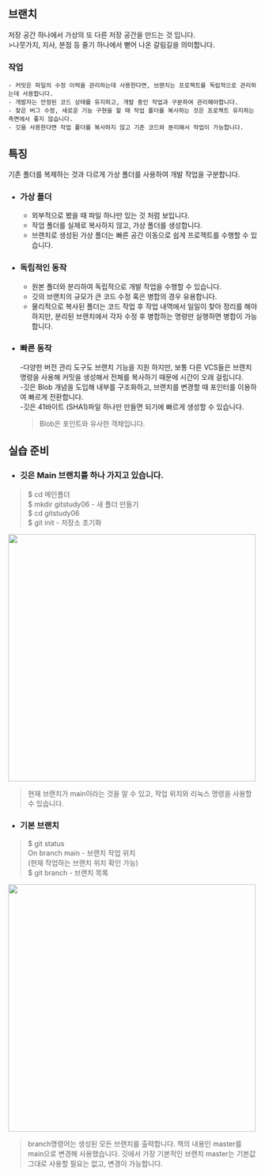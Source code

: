 ## **브랜치**
저장 공간 하나에서 가상의 또 다른 저장 공간을 만드는 것 입니다.<br>
    >나뭇가지, 지사, 분점 등 줄기 하나에서 뻗어 나온 갈림길을 의미합니다.<br>

### **작업**
    - 커밋은 파일의 수정 이력을 관리하는데 사용한다면, 브랜치는 프로젝트를 독립적으로 관리하는데 사용합니다.
    - 개발자는 안정된 코드 상태를 유지하고, 개발 중인 작업과 구분하여 관리해야합니다.
    - 잦은 버그 수정, 새로운 기능 구현을 할 때 작업 폴더를 복사하는 것은 프로젝트 유지하는 측면에서 좋지 않습니다.
    - 깃을 사용한다면 작업 폴더를 복사하지 않고 기존 코드와 분리해서 작업이 가능합니다.

## **특징**
기존 폴더를 복제하는 것과 다르게 가상 폴더를 사용하여 개발 작업을 구분합니다.
- ### **가상 폴더**<br>
    - 외부적으로 봤을 때 파일 하나만 있는 것 처럼 보입니다.
    - 작업 폴더를 실제로 복사하지 않고, 가상 폴더를 생성합니다.
    - 브랜치로 생성된 가상 폴더는 빠른 공간 이동으로 쉽게 프로젝트를 수행할 수 있습니다.
- ### **독립적인 동작**<br>
    - 원본 폴더와 분리하여 독립적으로 개발 작업을 수행할 수 있습니다.
    - 깃의 브랜치의 규모가 큰 코드 수정 혹은 병합의 경우 유용합니다.
    - 물리적으로 복사된 폴더는 코드 작업 후 작업 내역에서 일일이 찾아 정리를 해야 하지만, 
분리된 브랜치에서 각자 수정 후 병합하는 명령만 실행하면 병합이 가능합니다.
- ### **빠른 동작**<br>   
    -다양한 버전 관리 도구도 브랜치 기능을 지원 하지만, 보통 다른 VCS들은 브랜치 명령을 사용해 커밋을 생성해서 전체를 복사하기 때문에 시간이 오래 걸립니다.<br>
    -깃은 Blob 개념을 도입해 내부를 구조화하고, 브랜치를 변경할 때 포인터를 이용하여 빠르게 전환합니다.<br>
    -깃은 41바이트 (SHA1)파일 하나만 만들면 되기에 빠르게 생성할 수 있습니다.

    >Blob은 포인트와 유사한 객채입니다.<br>

## **실습 준비**
- ### **깃은 Main 브랜치를 하나 가지고 있습니다.**<br>
> $ cd 메인폴더<br>
> $ mkdir gitstudy06 - 새 폴더 만들기<br>
> $ cd gitstudy06<br>
> $ git init - 저장소 초기화<br>

<kdd><img width="500" src="제목 없음.png"></kdd>

>현재 브랜치가 main이라는 것을 알 수 있고, 작업 위치와 리눅스 명령을 사용할 수 있습니다.

- ### **기본 브랜치**<br>
>$ git status <br>
>On branch main - 브랜치 작업 위치<br>
>(현재 작업하는 브랜치 위치 확인 가능) <br>
>$ git branch - 브랜치 목록<br>

<kdd><img width="500" src="제목 없음z.png"></kdd>

>branch명령어는 생성된 모든 브랜치를 출력합니다.
>책의 내용인 master를 main으로 변경해 사용했습니다.
>깃에서 가장 기본적인 브랜치 master는 기본값 그대로 사용할 필요는 없고, 변경이 가능합니다.